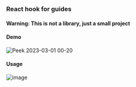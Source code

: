 ### React hook for guides

#### Warning: This is not a library, just a small project

#### Demo
![Peek 2023-03-01 00-20](https://user-images.githubusercontent.com/13316723/222036767-a6079f82-05c2-4bc0-8f87-9d4fb80d38be.gif)

#### Usage
![image](https://user-images.githubusercontent.com/13316723/222037022-a8c9a1b5-3b71-4da8-9ddd-5b09380d377a.png)
